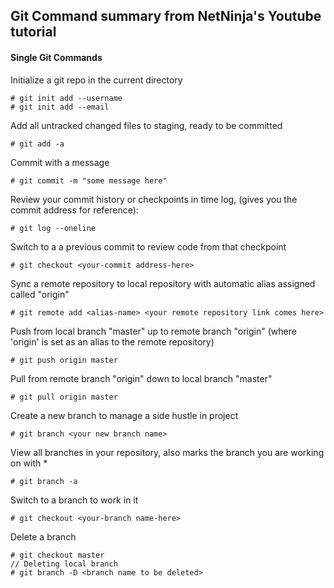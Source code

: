 ## Git Command summary from NetNinja's Youtube tutorial

#### Single Git Commands
Initialize a git repo in the current directory

    # git init add --username
    # git init add --email

Add all untracked changed files to staging, ready to be committed
    
    # git add -a

Commit with a message
    
    # git commit -m "some message here"

Review your commit history or checkpoints in time log, (gives you the commit address for reference):
    
    # git log --oneline

Switch to a a previous commit to review code from that checkpoint

    # git checkout <your-commit address-here>

Sync a remote repository to local repository with automatic alias assigned called "origin"

    # git remote add <alias-name> <your remote repository link comes here>

Push from local branch "master" up to remote branch "origin" (where 'origin' is set as an alias to the remote repository)
    
    # git push origin master

Pull from remote branch "origin" down to local branch "master"
    
    # git pull origin master

Create a new branch to manage a side hustle in project

    # git branch <your new branch name>

View all branches in your repository, also marks the branch you are working on with *

    # git branch -a

Switch to a branch to work in it

    # git checkout <your-branch name-here>

Delete a branch
    
    # git checkout master
    // Deleting local branch
    # git branch -D <branch name to be deleted>
